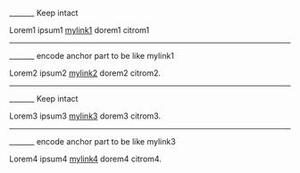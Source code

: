_______ Keep intact

Lorem1 ipsum1 [mylink1](https://github.com/kaktusztea/km100/blob/master/md/010_karakteralkotas.md#fejl%C5%91d%C3%A9s) dorem1 citrom1

---

_______ encode anchor part to be like mylink1

Lorem2 ipsum2 [mylink2](https://github.com/kaktusztea/km100/blob/master/md/010_karakteralkotas.md#fejlődés) dorem2 citrom2.

---
_______ Keep intact

Lorem3 ipsum3 [mylink3](#fejl%C5%91d%C3%A9s) dorem3 citrom3.

---
_______ encode anchor part to be like mylink3

Lorem4 ipsum4 [mylink4](#fejlődés) dorem4 citrom4.
